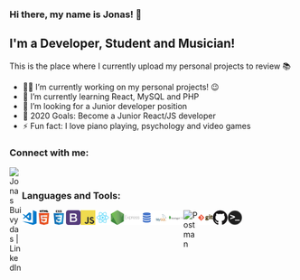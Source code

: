 ### Hi there, my name is Jonas! 👋

## I'm a Developer, Student and Musician!

This is the place where I currently upload my personal projects to
review 📚

- 🧗‍♂️ I’m currently working on my personal projects! 😉
- 🌱 I’m currently learning React, MySQL and PHP 
- 🧭 I’m looking for a Junior developer position
- 🥅 2020 Goals: Become a Junior React/JS developer
- ⚡ Fun fact: I love piano playing, psychology and video games

<!-- ### Spotify Playing 🎧

[<img src="https://now-playing-codestackr.vercel.app/api/spotify-playing" alt="codeSTACKr Spotify Playing" width="350" />](https://open.spotify.com/user/swyqyimdc12jajde4vpwd2x1b)

[<img src="https://jonasb111-spotify-now-playing.vercel.app/api/spotify-playing" alt="Spotify Playing" width="350" />](https://open.spotify.com/user/21qhg5lo5ji4e64227eeacrsa)



[![Spotify](https://jonasb111-spotify-now-playing.vercel.app/api/spotify-now-playing)](https://open.spotify.com/user/21qhg5lo5ji4e64227eeacrsa)
[![Spotify](https://jonasb111-spotify-now-playing.jonasb111.vercel.app//api/spotify)](https://open.spotify.com/user/jonasb111-spotify-now-playing) -->

<!-- jonasb111-spotify-now-playing.vercel.app
https://jonasb111-spotify-now-playing-git-master.jonasb111.vercel.app/
https://open.spotify.com/user/21qhg5lo5ji4e64227eeacrsa?si=hUu6NTkXRaOFzv8Z1itMQA -->

### Connect with me:

[<img align="left" alt="Jonas Buivydas | LinkedIn" width="22px" src="https://cdn.jsdelivr.net/npm/simple-icons@v3/icons/linkedin.svg" />][linkedin]

<br />


### Languages and Tools:

<img align="left" alt="Visual Studio Code" width="26px" src="https://raw.githubusercontent.com/github/explore/80688e429a7d4ef2fca1e82350fe8e3517d3494d/topics/visual-studio-code/visual-studio-code.png" />
<img align="left" alt="HTML5" width="26px" src="https://raw.githubusercontent.com/github/explore/80688e429a7d4ef2fca1e82350fe8e3517d3494d/topics/html/html.png" />
<img align="left" alt="CSS3" width="26px" src="https://raw.githubusercontent.com/github/explore/80688e429a7d4ef2fca1e82350fe8e3517d3494d/topics/css/css.png" />
<img align="left" alt="Bootstrap" width="26px" src="https://raw.githubusercontent.com/github/explore/80688e429a7d4ef2fca1e82350fe8e3517d3494d/topics/bootstrap/bootstrap.png" />
<img align="left" alt="JavaScript" width="26px" src="https://raw.githubusercontent.com/github/explore/80688e429a7d4ef2fca1e82350fe8e3517d3494d/topics/javascript/javascript.png" />
<img align="left" alt="React" width="26px" src="https://raw.githubusercontent.com/github/explore/80688e429a7d4ef2fca1e82350fe8e3517d3494d/topics/react/react.png" />
<img align="left" alt="Node.js" width="26px" src="https://raw.githubusercontent.com/github/explore/80688e429a7d4ef2fca1e82350fe8e3517d3494d/topics/nodejs/nodejs.png" />
<img align="left" alt="Express" width="26px" src="https://raw.githubusercontent.com/github/explore/80688e429a7d4ef2fca1e82350fe8e3517d3494d/topics/express/express.png" />
<img align="left" alt="SQL" width="26px" src="https://raw.githubusercontent.com/github/explore/80688e429a7d4ef2fca1e82350fe8e3517d3494d/topics/sql/sql.png" />
<img align="left" alt="MySQL" width="26px" src="https://raw.githubusercontent.com/github/explore/80688e429a7d4ef2fca1e82350fe8e3517d3494d/topics/mysql/mysql.png" />
<img align="left" alt="MongoDB" width="26px" src="https://raw.githubusercontent.com/github/explore/80688e429a7d4ef2fca1e82350fe8e3517d3494d/topics/mongodb/mongodb.png" />
<img align="left" alt="Postman" width="26px" src="https://www.postman.com/assets/logos/postman-logo-stacked.svg" />
<img align="left" alt="Git" width="26px" src="https://raw.githubusercontent.com/github/explore/80688e429a7d4ef2fca1e82350fe8e3517d3494d/topics/git/git.png" />
<img align="left" alt="GitHub" width="26px" src="https://raw.githubusercontent.com/github/explore/78df643247d429f6cc873026c0622819ad797942/topics/github/github.png" />
<img align="left" alt="Terminal" width="26px" src="https://raw.githubusercontent.com/github/explore/80688e429a7d4ef2fca1e82350fe8e3517d3494d/topics/terminal/terminal.png" />

<br />
<br />

[linkedin]: https://www.linkedin.com/in/jonas-buivydas/